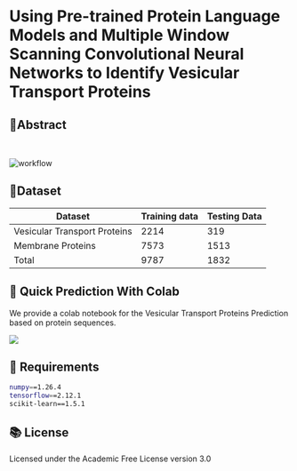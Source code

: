 # Using Pre-trained Protein Language Models and Multiple Window Scanning Convolutional Neural Networks to Identify Vesicular Transport Proteins

## 🧬Abstract <a name="abstract"></a>
<br>

![workflow](figure/Flowchart.jpg)

## 📃Dataset <a name="Dataset"></a>

| Dataset                      | Training data | Testing Data |
|------------------------------|---------------|--------------|
| Vesicular Transport Proteins | 2214          | 319          |
| Membrane Proteins            | 7573          | 1513         |
| Total                        | 9787          | 1832         |

## 🚀&nbsp;Quick Prediction With Colab <a name="colab"></a>
We provide a colab notebook for the Vesicular Transport Proteins Prediction based on protein sequences.

[<img src="https://colab.research.google.com/assets/colab-badge.svg">](https://colab.research.google.com/drive/133sbveFxzeSAA5BWngr6ocArhUuVW0R1?usp=sharing)

## 💾&nbsp;Requirements <a name="requirement"></a>
```bash
numpy==1.26.4
tensorflow==2.12.1
scikit-learn==1.5.1
```
## 📚&nbsp;License <a name=" License"></a>
Licensed under the Academic Free License version 3.0
